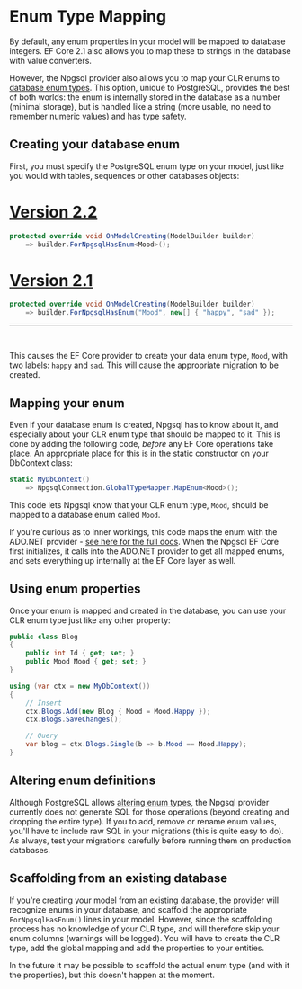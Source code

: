 # Enum Type Mapping

By default, any enum properties in your model will be mapped to database integers. EF Core 2.1 also allows you to map these to strings in the database with value converters.

However, the Npgsql provider also allows you to map your CLR enums to [database enum types](https://www.postgresql.org/docs/current/static/datatype-enum.html). This option, unique to PostgreSQL, provides the best of both worlds: the enum is internally stored in the database as a number (minimal storage), but is handled like a string (more usable, no need to remember numeric values) and has type safety.

## Creating your database enum

First, you must specify the PostgreSQL enum type on your model, just like you would with tables, sequences or other databases objects:

# [Version 2.2](#tab/tabid-1)

```c#
protected override void OnModelCreating(ModelBuilder builder)
    => builder.ForNpgsqlHasEnum<Mood>();
```

# [Version 2.1](#tab/tabid-2)

```c#
protected override void OnModelCreating(ModelBuilder builder)
    => builder.ForNpgsqlHasEnum("Mood", new[] { "happy", "sad" });
```

---
<br/>

This causes the EF Core provider to create your data enum type, `Mood`, with two labels: `happy` and `sad`. This will cause the appropriate migration to be created.

## Mapping your enum

Even if your database enum is created, Npgsql has to know about it, and especially about your CLR enum type that should be mapped to it. This is done by adding the following code, *before* any EF Core operations take place. An appropriate place for this is in the static constructor on your DbContext class:

```c#
static MyDbContext()
    => NpgsqlConnection.GlobalTypeMapper.MapEnum<Mood>();
```

This code lets Npgsql know that your CLR enum type, `Mood`, should be mapped to a database enum called `Mood`.

If you're curious as to inner workings, this code maps the enum with the ADO.NET provider - [see here for the full docs](http://www.npgsql.org/doc/types/enums_and_composites.html). When the Npgsql EF Core first initializes, it calls into the ADO.NET provider to get all mapped enums, and sets everything up internally at the EF Core layer as well.

## Using enum properties

Once your enum is mapped and created in the database, you can use your CLR enum type just like any other property:

```c#
public class Blog
{
    public int Id { get; set; }
    public Mood Mood { get; set; }
}

using (var ctx = new MyDbContext())
{
    // Insert
    ctx.Blogs.Add(new Blog { Mood = Mood.Happy });
    ctx.Blogs.SaveChanges();

    // Query
    var blog = ctx.Blogs.Single(b => b.Mood == Mood.Happy);
}
```

## Altering enum definitions

Although PostgreSQL allows [altering enum types](https://www.postgresql.org/docs/current/static/sql-altertype.html), the Npgsql provider currently does not generate SQL for those operations (beyond creating and dropping the entire type). If you to add, remove or rename enum values, you'll have to include raw SQL in your migrations (this is quite easy to do). As always, test your migrations carefully before running them on production databases.

## Scaffolding from an existing database

If you're creating your model from an existing database, the provider will recognize enums in your database, and scaffold the appropriate `ForNpgsqlHasEnum()` lines in your model. However, since the scaffolding process has no knowledge of your CLR type, and will therefore skip your enum columns (warnings will be logged). You will have to create the CLR type, add the global mapping and add the properties to your entities.

In the future it may be possible to scaffold the actual enum type (and with it the properties), but this doesn't happen at the moment.

